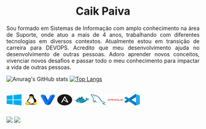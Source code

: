 <h1 align="center">Caik Paiva</h1>
<p align="justify"> Sou formado em Sistemas de Informação com amplo conhecimento na área de Suporte, onde atuo a mais de 4 anos, trabalhando com diferentes tecnologias em diversos contextos. Atualmente estou em transição de carreira para DEVOPS. Acredito que meu desenvolvimento ajuda no desenvolvimento de outras pessoas. Adoro aprender novos conceitos, vivenciar novos desafios e passar todo o meu conhecimento para impactar a vida de outras pessoas. </p>

![Anurag's GitHub stats](https://github-readme-stats.vercel.app/api?username=caikpaiva&line_height=20&show_icons=true&theme=transparent)
[![Top Langs](https://github-readme-stats.vercel.app/api/top-langs/?username=caikpaiva&layout=compact&theme=transparent)](https://github.com/anuraghazra/github-readme-stats)

<div style="display: inline_block"><br>
    <img align="center" alt="Windows" height="30" width="40" src="https://raw.githubusercontent.com/devicons/devicon/master/icons/windows8/windows8-original.svg">
    <img align="center" alt="Linux" height="30" width="40" src="https://raw.githubusercontent.com/devicons/devicon/master/icons/linux/linux-original.svg">
    <img align="center" alt="Vagrant" height="30" width="40" src="https://raw.githubusercontent.com/devicons/devicon/master/icons/vagrant/vagrant-original.svg">
    <img align="center" alt="Ansible" height="30" width="40" src="https://raw.githubusercontent.com/devicons/devicon/master/icons/ansible/ansible-original.svg">
    <img align="center" alt="Docker" height="30" width="40" src="https://raw.githubusercontent.com/devicons/devicon/master/icons/docker/docker-original.svg">
    <img align="center" alt="Mysql" height="30" width="40" src="https://raw.githubusercontent.com/devicons/devicon/master/icons/mysql/mysql-original.svg">
    <img align="center" alt="Oracle" height="30" width="40" src="https://raw.githubusercontent.com/devicons/devicon/master/icons/oracle/oracle-original.svg">
    <img align="center" alt="VSCode" height="30" width="40" src="https://raw.githubusercontent.com/devicons/devicon/master/icons/vscode/vscode-original.svg">
</div>
 
 ##
 
<div>
    <a href="https://instagram.com/_caikpaiva" target="_blank"><img src="https://img.shields.io/badge/-Instagram-%23E4405F?style=for-the-badge&logo=instagram&logoColor=white" target="_blank"></a>
    <a href="https://www.linkedin.com/in/caikpaiva" target="_blank"><img src="https://img.shields.io/badge/-LinkedIn-%230077B5?style=for-the-badge&logo=linkedin&logoColor=white" target="_blank"></a>
</div>

